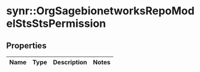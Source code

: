 # synr::OrgSagebionetworksRepoModelStsStsPermission


## Properties
Name | Type | Description | Notes
------------ | ------------- | ------------- | -------------


